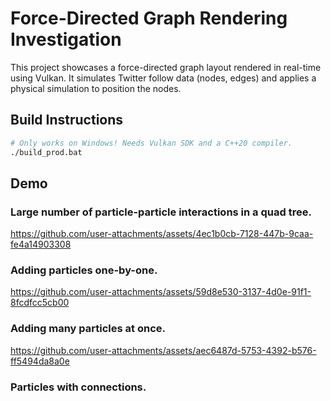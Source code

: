 # Force-Directed Graph Rendering Investigation

This project showcases a force-directed graph layout rendered in real-time using Vulkan.
It simulates Twitter follow data (nodes, edges) and applies a physical simulation to position the nodes.

## Build Instructions
```bash
# Only works on Windows! Needs Vulkan SDK and a C++20 compiler.
./build_prod.bat
```

## Demo

### Large number of particle-particle interactions in a quad tree.
https://github.com/user-attachments/assets/4ec1b0cb-7128-447b-9caa-fe4a14903308

### Adding particles one-by-one.
https://github.com/user-attachments/assets/59d8e530-3137-4d0e-91f1-8fcdfcc5cb00

### Adding many particles at once.
https://github.com/user-attachments/assets/aec6487d-5753-4392-b576-ff5494da8a0e

### Particles with connections.

